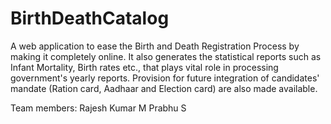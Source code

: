 BirthDeathCatalog
=================

A web application to ease the Birth and Death Registration Process by making it completely online. It also generates the statistical reports such as Infant Mortality, Birth rates etc., that plays vital role in processing government's yearly reports. Provision for future integration of candidates' mandate (Ration card, Aadhaar and Election card) are also made available.

Team members:
Rajesh Kumar M
Prabhu S
